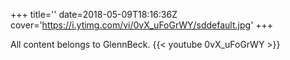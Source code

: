 +++
title=''
date=2018-05-09T18:16:36Z
cover='https://i.ytimg.com/vi/0vX_uFoGrWY/sddefault.jpg'
+++

All content belongs to GlennBeck.
{{< youtube 0vX_uFoGrWY >}}
